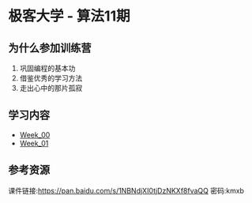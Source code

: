 # 极客大学 - 算法11期

## 为什么参加训练营

1. 巩固编程的基本功
2. 借鉴优秀的学习方法
3. 走出心中的那片孤寂

## 学习内容

- [Week_00](./Week_00/README.md)
- [Week_01](./Week_01/README.md)


## 参考资源

课件链接:https://pan.baidu.com/s/1NBNdjXI0tjDzNKXf8fvaQQ  密码:kmxb

